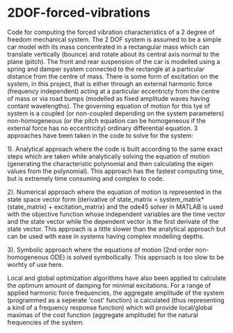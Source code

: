 # 2DOF-forced-vibrations
Code for computing the forced vibration characteristics of a 2 degree of freedom mechanical system. The 2 DOF system is assumed to be a simple car model with its mass concentrated in a rectangular mass which can translate vertically (bounce) and rotate about its central axis normal to the plane (pitch). The front and rear suspension of the car is modelled using a spring and damper system connected to the rectangle at a particular distance from the centre of mass. There is some form of excitation on the system, in this project, that is either through an external harmonic force (frequency independent) acting at a particular eccentricty from the centre of mass or via road bumps (modelled as fixed amplitude waves having contant wavelengths). The governing equation of motion for this tye of system is a coupled (or non-coupled depending on the system parameters) non-homogeneous (or the pitch equation can be homogeneous if the external force has no eccentricity) ordinary differential equation. 3 approaches have been taken in the code to solve for the system: 

1). Analytical approach where the code is built according to the same exact steps which are taken while analytically solving the equation of motion (generating the characteristic polynomial and then calculating the eigen values from the polynomial). This approach has the fastest computing time, but is extremely time consuming and complex to code. 

2). Numerical approach where the equation of motion is represented in the state space vector form (derivative of state_matrix = system_matrix*(state_matrix) + excitation_matrix) and the ode45 solver in MATLAB is used with the objective function whose independent variables are the time vector and the state vector while the dependent vector is the first derivate of the state vector. This approach is a little slower than the analytical approach but can be used with ease in systems having complex modelling depths. 

3). Symbolic approach where the equations of motion (2nd order non-homogeneous ODE) is solved symbollically. This approach is too slow to be worhty of use here.

Local and global optimization algorithms have also been applied to calculate the optimum amount of damping for minimal excitations. For a range of applied harmonic force frequencies, the aggregate amplitude of the system (programmed as a seperate 'cost' function) is calculated (thus representing a kind of a frequency response function) which will provide local/global maximas of the cost function (aggregate amplitude) for the natural frequencies of the system.
